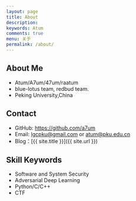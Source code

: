 ```yaml
---
layout: page
title: About
description: 
keywords: Atum
comments: true
menu: 关于
permalink: /about/
---
```


## About Me

* Atum/A7um/47um/raatum
* blue-lotus team, redbud team.
* Peking University,China

## Contact

* GitHub: https://github.com/a7um
* Email: lgcpku@gmail.com or atum@pku.edu.cn
* Blog：[{{ site.title }}]({{ site.url }})


## Skill Keywords

* Software and System Security
* Adversarial Deep Learning
* Python/C/C++
* CTF

